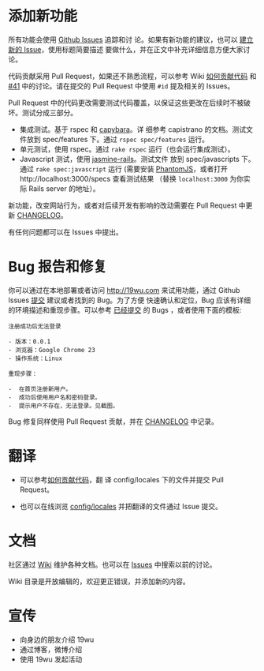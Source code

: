 # 添加新功能

所有功能会使用 [Github Issues](https://github.com/19wu/19wu/issues) 追踪和讨
论。如果有新功能的建议，也可以
[建立新的 Issue](https://github.com/19wu/19wu/issues/new)，使用标题简要描述
要做什么，并在正文中补充详细信息方便大家讨论。

代码贡献采用 Pull Request，如果还不熟悉流程，可以参考 Wiki
[如何贡献代码](https://github.com/19wu/19wu/wiki/如何贡献代码) 和
[#41](https://github.com/19wu/19wu/issues/41) 中的讨论。请在提交的 Pull
Request 中使用 `#id` 提及相关的 Issues。

Pull Request 中的代码更改需要测试代码覆盖，以保证这些更改在后续时不被破坏。测试分成三部分。

-   集成测试。基于 rspec 和 [capybara](https://github.com/jnicklas/capybara)。详
    细参考 capistrano 的文档。测试文件放到 spec/features 下。通过 `rspec
    spec/features` 运行。
-   单元测试，使用 rspec。通过 `rake rspec` 运行（也会运行集成测试）。
-   Javascript 测试，使用 [jasmine-rails](https://github.com/searls/jasmine-rails)。测试文件
    放到 spec/javascripts 下。通过 `rake spec:javascript` 运行 (需要安装
    [PhantomJS](http://phantomjs.org/)，或者打开 http://localhost:3000/specs
    查看测试结果 （替换 `localhost:3000` 为你实际 Rails server 的地址）。

新功能，改变网站行为，或者对后续开发有影响的改动需要在 Pull Request 中更新
[CHANGELOG](https://github.com/19wu/19wu/blob/master/CHANGELOG.md)。

有任何问题都可以在 Issues 中提出。

# Bug 报告和修复

你可以通过在本地部署或者访问 http://19wu.com 来试用功能，通过 Github Issues
[提交](https://github.com/19wu/19wu/issues/new) 建议或者找到的 Bug。为了方便
快速确认和定位，Bug 应该有详细的环境描述和重现步骤。可以参考
[已经提交](https://github.com/19wu/19wu/issues?labels=bug&page=1&state=closed)
的 Bugs ，或者使用下面的模板:

    注册成功后无法登录
    
    - 版本：0.0.1
    - 浏览器：Google Chrome 23
    - 操作系统：Linux
    
    重现步骤：
    
    -  在首页注册新用户。
    -  成功后使用用户名和密码登录。
    -  提示用户不存在，无法登录。见截图。

Bug 修复同样使用 Pull Request 贡献，并在
[CHANGELOG](https://github.com/19wu/19wu/blob/master/CHANGELOG.md) 中记录。

# 翻译

-   可以参考[如何贡献代码](https://github.com/19wu/19wu/wiki/如何贡献代码)，翻
    译 config/locales 下的文件并提交 Pull Request。

-   也可以在线浏览 [config/locales](https://github.com/19wu/19wu/tree/master/config/locales)
    并把翻译的文件通过 Issue 提交。

# 文档

社区通过 [Wiki](https://github.com/19wu/19wu/wiki) 维护各种文档。也可以在
[Issues](https://github.com/19wu/19wu/issues) 中搜索以前的讨论。

Wiki 目录是开放编辑的，欢迎更正错误，并添加新的内容。

# 宣传

-   向身边的朋友介绍 19wu
-   通过博客，微博介绍
-   使用 19wu 发起活动
